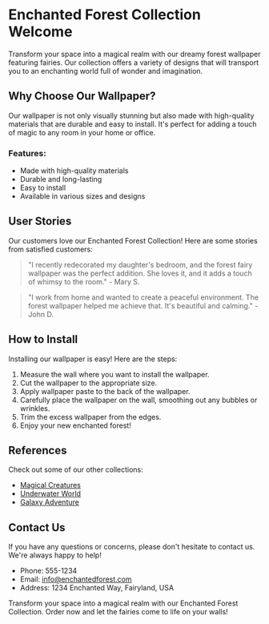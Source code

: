 <!--
Write me content for website with wallpaper which alt text is:

"A dreamy forest scene with fairies"

The name/title of the page should not be 1:1 copy of the alt text but rather a real content of the website which is using this wallpaper.

- Use markdown format 
- Start with the heading
- The content should look like a real website 
- Include real sections like references, contact, user stories, etc. use things relevant to the page purpose.
- Feel free to use structure like headings, bullets, numbering, blockquotes, paragraphs, horizontal lines, etc.
- You can use formatting like bold or _italic_
- You can include UTF-8 emojis
- Links should be only #hash anchors (and you can refer to the document itself)
- Do not include images
-->

<!--font:Poppins-->

# Enchanted Forest Collection Welcome

Transform your space into a magical realm with our dreamy forest wallpaper featuring fairies. Our collection offers a variety of designs that will transport you to an enchanting world full of wonder and imagination.

## Why Choose Our Wallpaper?

Our wallpaper is not only visually stunning but also made with high-quality materials that are durable and easy to install. It's perfect for adding a touch of magic to any room in your home or office.

### Features:

- Made with high-quality materials
- Durable and long-lasting
- Easy to install
- Available in various sizes and designs

## User Stories

Our customers love our Enchanted Forest Collection! Here are some stories from satisfied customers:

> "I recently redecorated my daughter's bedroom, and the forest fairy wallpaper was the perfect addition. She loves it, and it adds a touch of whimsy to the room." - Mary S.

> "I work from home and wanted to create a peaceful environment. The forest wallpaper helped me achieve that. It's beautiful and calming." - John D.

## How to Install

Installing our wallpaper is easy! Here are the steps:

1. Measure the wall where you want to install the wallpaper.
2. Cut the wallpaper to the appropriate size.
3. Apply wallpaper paste to the back of the wallpaper.
4. Carefully place the wallpaper on the wall, smoothing out any bubbles or wrinkles.
5. Trim the excess wallpaper from the edges.
6. Enjoy your new enchanted forest!

## References

Check out some of our other collections:

- [Magical Creatures](#)
- [Underwater World](#)
- [Galaxy Adventure](#)

## Contact Us

If you have any questions or concerns, please don't hesitate to contact us. We're always happy to help!

- Phone: 555-1234
- Email: info@enchantedforest.com
- Address: 1234 Enchanted Way, Fairyland, USA

Transform your space into a magical realm with our Enchanted Forest Collection. Order now and let the fairies come to life on your walls!
